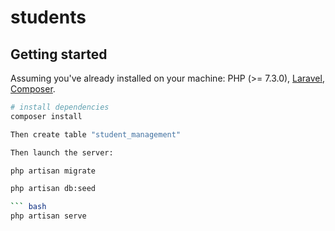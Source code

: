 # students

## Getting started

Assuming you've already installed on your machine: PHP (>= 7.3.0), [Laravel](https://laravel.com), [Composer](https://getcomposer.org).

``` bash
# install dependencies
composer install

Then create table "student_management"

Then launch the server:

php artisan migrate

php artisan db:seed

``` bash
php artisan serve
```
